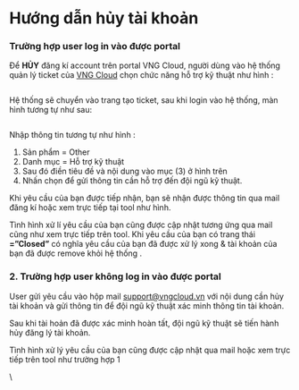 # Hướng dẫn hủy tài khoản

### &#x20; **Trường hợp user log in vào được portal** <a href="#huongdanhuytaikhoan-1.truonghopuserloginvaoduocportal" id="huongdanhuytaikhoan-1.truonghopuserloginvaoduocportal"></a>

Để **HỦY** đăng kí account trên portal VNG Cloud, người dùng vào hệ thống quản lý ticket của [VNG Cloud](https://my.vngcloud.vn/?hl=vi) chọn chức năng hỗ trợ kỹ thuật như hình :

<figure><img src="https://docs.vngcloud.vn/download/thumbnails/22938103/image2020-10-26_15-30-28.png?version=1&#x26;modificationDate=1603701028000&#x26;api=v2" alt=""><figcaption></figcaption></figure>

Hệ thống sẽ chuyển vào trang tạo ticket, sau khi login vào hệ thống, màn hình tương tự như sau:

<figure><img src="https://docs.vngcloud.vn/download/attachments/22938103/image2020-10-26_15-30-45.png?version=1&#x26;modificationDate=1603701045000&#x26;api=v2" alt=""><figcaption></figcaption></figure>

Nhập thông tin tương tự như hình :

1. Sản phẩm = Other
2. Danh mục = Hỗ trợ kỹ thuật
3. Sau đó điền tiêu đề và nội dung vào mục (3) ở hình trên
4. Nhấn chọn để gửi thông tin cần hỗ trợ đến đội ngũ kỹ thuật.

Khi yêu cầu của bạn được tiếp nhận, bạn sẽ nhận được thông tin qua mail đăng kí hoặc xem trực tiếp tại tool như hình.

Tình hình xử lí yêu cầu của bạn cũng được cập nhật tương ứng qua mail cũng như xem trực tiếp trên tool. Khi yêu cầu của bạn có trang thái **=”Closed”** có nghĩa yêu cầu của bạn đã được xử lý xong & tài khoản của bạn đã được remove khỏi hệ thống .

### **2.      Trường hợp user không log in vào được portal** <a href="#huongdanhuytaikhoan-2.truonghopuserkhongloginvaoduocportal" id="huongdanhuytaikhoan-2.truonghopuserkhongloginvaoduocportal"></a>

User gửi yêu cầu vào hộp mail [support@vngcloud.vn](mailto:support@vngcloud.vn) với nội dung cần hủy tài khoản và gửi thông tin để đội ngũ kỹ thuật xác minh thông tin tài khoản.

Sau khi tài hoản đã được xác minh hoàn tất, đội ngũ kỹ thuật sẽ tiến hành hủy đăng lý tài khoản.

Tình hình xử lý yêu cầu của bạn cũng được cập nhật qua mail hoặc xem trực tiếp trên tool như trường hợp 1

\
